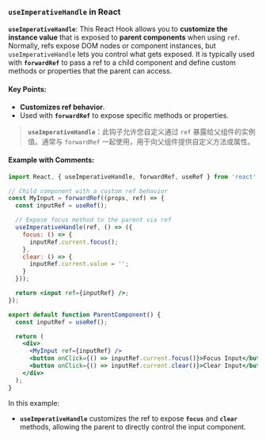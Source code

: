 ### `useImperativeHandle` in React

**`useImperativeHandle`**: This React Hook allows you to **customize the instance value** that is exposed to **parent components** when using `ref`. Normally, refs expose DOM nodes or component instances, but `useImperativeHandle` lets you control what gets exposed. It is typically used with **`forwardRef`** to pass a ref to a child component and define custom methods or properties that the parent can access.

#### Key Points:
- **Customizes ref behavior**.
- Used with **`forwardRef`** to expose specific methods or properties.

> **`useImperativeHandle`**：此钩子允许您自定义通过 `ref` 暴露给父组件的实例值。通常与 `forwardRef` 一起使用，用于向父组件提供自定义方法或属性。

#### Example with Comments:

```jsx
import React, { useImperativeHandle, forwardRef, useRef } from 'react';

// Child component with a custom ref behavior
const MyInput = forwardRef((props, ref) => {
  const inputRef = useRef();

  // Expose focus method to the parent via ref
  useImperativeHandle(ref, () => ({
    focus: () => {
      inputRef.current.focus();
    },
    clear: () => {
      inputRef.current.value = '';
    }
  }));

  return <input ref={inputRef} />;
});

export default function ParentComponent() {
  const inputRef = useRef();

  return (
    <div>
      <MyInput ref={inputRef} />
      <button onClick={() => inputRef.current.focus()}>Focus Input</button>
      <button onClick={() => inputRef.current.clear()}>Clear Input</button>
    </div>
  );
}
```

In this example:
- **`useImperativeHandle`** customizes the ref to expose **`focus`** and **`clear`** methods, allowing the parent to directly control the input component.